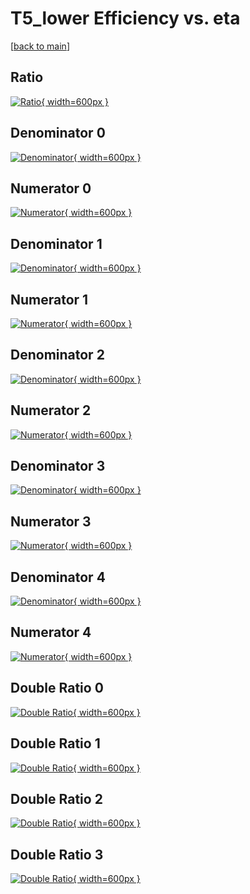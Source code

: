 # T5_lower Efficiency vs. eta

[[back to main](./)]



## Ratio

[![Ratio](../mtv/var/T5_lower_vtr_11_0_eff_eta.png){ width=600px }](../mtv/var/T5_lower_vtr_11_0_eff_eta.pdf)

## Denominator 0

[![Denominator](../mtv/den/T5_lower_vtr_11_0_eff_eta_den0.png){ width=600px }](../mtv/den/T5_lower_vtr_11_0_eff_eta_den0.pdf)

## Numerator 0

[![Numerator](../mtv/num/T5_lower_vtr_11_0_eff_eta_num0.png){ width=600px }](../mtv/num/T5_lower_vtr_11_0_eff_eta_num0.pdf)

## Denominator 1

[![Denominator](../mtv/den/T5_lower_vtr_11_0_eff_eta_den1.png){ width=600px }](../mtv/den/T5_lower_vtr_11_0_eff_eta_den1.pdf)

## Numerator 1

[![Numerator](../mtv/num/T5_lower_vtr_11_0_eff_eta_num1.png){ width=600px }](../mtv/num/T5_lower_vtr_11_0_eff_eta_num1.pdf)

## Denominator 2

[![Denominator](../mtv/den/T5_lower_vtr_11_0_eff_eta_den2.png){ width=600px }](../mtv/den/T5_lower_vtr_11_0_eff_eta_den2.pdf)

## Numerator 2

[![Numerator](../mtv/num/T5_lower_vtr_11_0_eff_eta_num2.png){ width=600px }](../mtv/num/T5_lower_vtr_11_0_eff_eta_num2.pdf)

## Denominator 3

[![Denominator](../mtv/den/T5_lower_vtr_11_0_eff_eta_den3.png){ width=600px }](../mtv/den/T5_lower_vtr_11_0_eff_eta_den3.pdf)

## Numerator 3

[![Numerator](../mtv/num/T5_lower_vtr_11_0_eff_eta_num3.png){ width=600px }](../mtv/num/T5_lower_vtr_11_0_eff_eta_num3.pdf)

## Denominator 4

[![Denominator](../mtv/den/T5_lower_vtr_11_0_eff_eta_den4.png){ width=600px }](../mtv/den/T5_lower_vtr_11_0_eff_eta_den4.pdf)

## Numerator 4

[![Numerator](../mtv/num/T5_lower_vtr_11_0_eff_eta_num4.png){ width=600px }](../mtv/num/T5_lower_vtr_11_0_eff_eta_num4.pdf)

## Double Ratio 0

[![Double Ratio](../mtv/ratio/T5_lower_vtr_11_0_eff_eta_ratio0.png){ width=600px }](../mtv/ratio/T5_lower_vtr_11_0_eff_eta_ratio0.pdf)

## Double Ratio 1

[![Double Ratio](../mtv/ratio/T5_lower_vtr_11_0_eff_eta_ratio1.png){ width=600px }](../mtv/ratio/T5_lower_vtr_11_0_eff_eta_ratio1.pdf)

## Double Ratio 2

[![Double Ratio](../mtv/ratio/T5_lower_vtr_11_0_eff_eta_ratio2.png){ width=600px }](../mtv/ratio/T5_lower_vtr_11_0_eff_eta_ratio2.pdf)

## Double Ratio 3

[![Double Ratio](../mtv/ratio/T5_lower_vtr_11_0_eff_eta_ratio3.png){ width=600px }](../mtv/ratio/T5_lower_vtr_11_0_eff_eta_ratio3.pdf)

